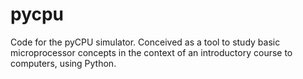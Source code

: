 # pycpu

Code for the pyCPU simulator. 
Conceived as a tool to study basic microprocessor concepts
in the context of an introductory course to computers, using Python.
